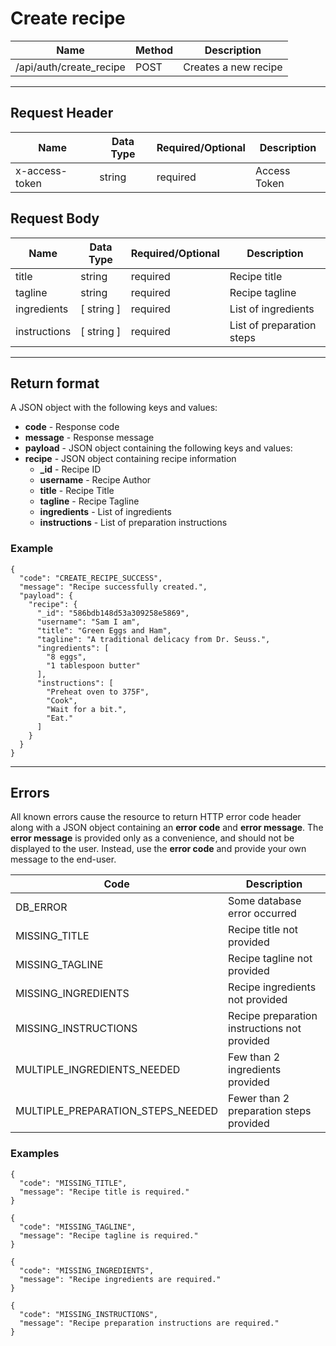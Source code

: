 # Create recipe

| Name       | Method  | Description  |
|------------|---------|--------------|
| /api/auth/create_recipe | POST    | Creates a new recipe |

***

## Request Header
| Name  | Data Type | Required/Optional | Description |
|-------|-----------|-------------------|-------------|
| x-access-token    | string  | required  | Access Token |

## Request Body
| Name  | Data Type | Required/Optional | Description |
|-------|-----------|-------------------|-------------|
| title    | string  | required  | Recipe title |
| tagline  | string  | required  | Recipe tagline |
| ingredients  | [ string ]  | required  | List of ingredients |
| instructions | [ string ]  | required  | List of preparation steps |

***

## Return format

A JSON object with the following keys and values:
* **code** - Response code
* **message** - Response message
* **payload** - JSON object containing the following keys and values:
 * **recipe** - JSON object containing recipe information
    * **_id** - Recipe ID
    * **username** - Recipe Author
    * **title** - Recipe Title
    * **tagline** - Recipe Tagline
    * **ingredients** - List of ingredients
    * **instructions** - List of preparation instructions

### Example
```
{
  "code": "CREATE_RECIPE_SUCCESS",
  "message": "Recipe successfully created.",
  "payload": {
    "recipe": {
      "_id": "586bdb148d53a309258e5869",
      "username": "Sam I am",
      "title": "Green Eggs and Ham",
      "tagline": "A traditional delicacy from Dr. Seuss.",
      "ingredients": [
        "8 eggs",
        "1 tablespoon butter"
      ],
      "instructions": [
        "Preheat oven to 375F",
        "Cook",
        "Wait for a bit.",
        "Eat."
      ]
    }
  }
}
```

***

## Errors

All known errors cause the resource to return HTTP error code header along with a JSON object containing an **error code** and **error message**. The **error message** is provided only as a convenience, and should not be displayed to the user. Instead, use the **error code** and provide your own message to the end-user.

| Code | Description |
|------|-------------|
| DB_ERROR            | Some database error occurred |
| MISSING_TITLE       | Recipe title not provided |
| MISSING_TAGLINE     | Recipe tagline not provided |
| MISSING_INGREDIENTS | Recipe ingredients not provided |
| MISSING_INSTRUCTIONS        | Recipe preparation instructions not provided |
| MULTIPLE_INGREDIENTS_NEEDED | Few than 2 ingredients provided |
| MULTIPLE_PREPARATION_STEPS_NEEDED | Fewer than 2 preparation steps provided |

### Examples
```
{
  "code": "MISSING_TITLE",
  "message": "Recipe title is required."
}
```

```
{
  "code": "MISSING_TAGLINE",
  "message": "Recipe tagline is required."
}
```

```
{
  "code": "MISSING_INGREDIENTS",
  "message": "Recipe ingredients are required."
}
```

```
{
  "code": "MISSING_INSTRUCTIONS",
  "message": "Recipe preparation instructions are required."
}
```
